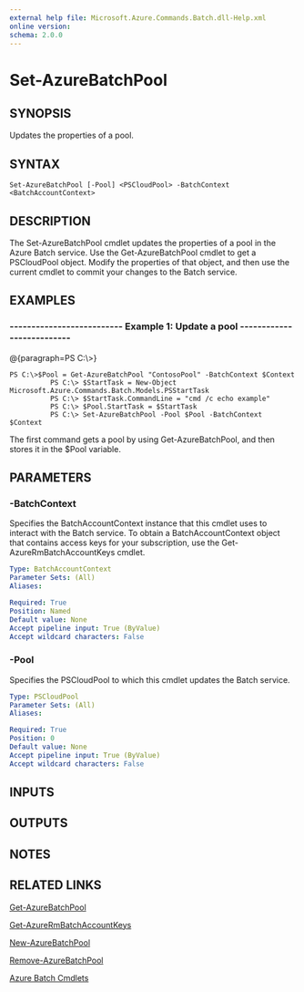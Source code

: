 ```yaml
---
external help file: Microsoft.Azure.Commands.Batch.dll-Help.xml
online version: 
schema: 2.0.0
---
```


# Set-AzureBatchPool
## SYNOPSIS
Updates the properties of a pool.

## SYNTAX

```
Set-AzureBatchPool [-Pool] <PSCloudPool> -BatchContext <BatchAccountContext>
```

## DESCRIPTION
The Set-AzureBatchPool cmdlet updates the properties of a pool in the Azure Batch service.
Use the Get-AzureBatchPool cmdlet to get a PSCloudPool object.
Modify the properties of that object, and then use the current cmdlet to commit your changes to the Batch service.

## EXAMPLES

### --------------------------  Example 1: Update a pool  --------------------------
@{paragraph=PS C:\\\>}

```
PS C:\>$Pool = Get-AzureBatchPool "ContosoPool" -BatchContext $Context
          PS C:\> $StartTask = New-Object Microsoft.Azure.Commands.Batch.Models.PSStartTask
          PS C:\> $StartTask.CommandLine = "cmd /c echo example"
          PS C:\> $Pool.StartTask = $StartTask
          PS C:\> Set-AzureBatchPool -Pool $Pool -BatchContext $Context
```

The first command gets a pool by using Get-AzureBatchPool, and then stores it in the $Pool variable.

## PARAMETERS

### -BatchContext
Specifies the BatchAccountContext instance that this cmdlet uses to interact with the Batch service.
To obtain a BatchAccountContext object that contains access keys for your subscription, use the Get-AzureRmBatchAccountKeys cmdlet.

```yaml
Type: BatchAccountContext
Parameter Sets: (All)
Aliases: 

Required: True
Position: Named
Default value: None
Accept pipeline input: True (ByValue)
Accept wildcard characters: False
```

### -Pool
Specifies the PSCloudPool to which this cmdlet updates the Batch service.

```yaml
Type: PSCloudPool
Parameter Sets: (All)
Aliases: 

Required: True
Position: 0
Default value: None
Accept pipeline input: True (ByValue)
Accept wildcard characters: False
```

## INPUTS

## OUTPUTS

## NOTES

## RELATED LINKS

[Get-AzureBatchPool]()

[Get-AzureRmBatchAccountKeys]()

[New-AzureBatchPool]()

[Remove-AzureBatchPool]()

[Azure Batch Cmdlets]()


